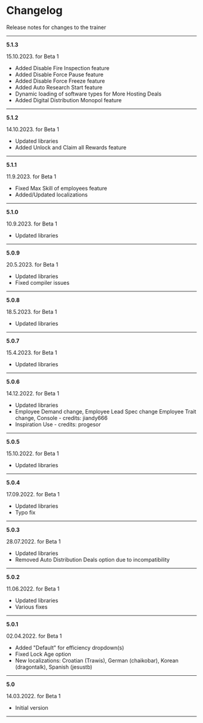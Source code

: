 # Changelog
Release notes for changes to the trainer

---

**5.1.3**

15.10.2023. for Beta 1
- Added Disable Fire Inspection feature
- Added Disable Force Pause feature
- Added Disable Force Freeze feature
- Added Auto Research Start feature
- Dynamic loading of software types for More Hosting Deals
- Added Digital Distribution Monopol feature

---

**5.1.2**

14.10.2023. for Beta 1
- Updated libraries
- Added Unlock and Claim all Rewards feature

---

**5.1.1**

11.9.2023. for Beta 1
- Fixed Max Skill of employees feature
- Added/Updated localizations

---

**5.1.0**

10.9.2023. for Beta 1
- Updated libraries

---

**5.0.9**

20.5.2023. for Beta 1
- Updated libraries
- Fixed compiler issues

---

**5.0.8**

18.5.2023. for Beta 1
- Updated libraries

---

**5.0.7**

15.4.2023. for Beta 1
- Updated libraries

---

**5.0.6**

14.12.2022. for Beta 1
- Updated libraries
- Employee Demand change, Employee Lead Spec change Employee Trait change, Console - credits: jiandy666
- Inspiration Use - credits: progesor

---

**5.0.5**

15.10.2022. for Beta 1
- Updated libraries

---

**5.0.4**

17.09.2022. for Beta 1
- Updated libraries
- Typo fix

---

**5.0.3**

28.07.2022. for Beta 1
- Updated libraries
- Removed Auto Distribution Deals option due to incompatibility

---

**5.0.2**

11.06.2022. for Beta 1
- Updated libraries
- Various fixes

---

**5.0.1**

02.04.2022. for Beta 1
- Added "Default" for efficiency dropdown(s)
- Fixed Lock Age option
- New localizations: Croatian (Trawis), German (chaikobar), Korean (dragontalk), Spanish (jesustb)

---

**5.0**

14.03.2022. for Beta 1
- Initial version

---